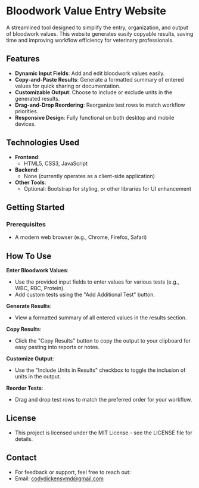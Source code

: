 # Bloodwork Value Entry Website

A streamlined tool designed to simplify the entry, organization, and output of bloodwork values. This website generates easily copyable results, saving time and improving workflow efficiency for veterinary professionals.

## Features

- **Dynamic Input Fields**: Add and edit bloodwork values easily.
- **Copy-and-Paste Results**: Generate a formatted summary of entered values for quick sharing or documentation.
- **Customizable Output**: Choose to include or exclude units in the generated results.
- **Drag-and-Drop Reordering**: Reorganize test rows to match workflow priorities.
- **Responsive Design**: Fully functional on both desktop and mobile devices.

## Technologies Used

- **Frontend**:
  - HTML5, CSS3, JavaScript
- **Backend**:
  - None (currently operates as a client-side application)
- **Other Tools**:
  - Optional: Bootstrap for styling, or other libraries for UI enhancement

## Getting Started

### Prerequisites
- A modern web browser (e.g., Chrome, Firefox, Safari)

## How To Use
**Enter Bloodwork Values**:
 - Use the provided input fields to enter values for various tests (e.g., WBC, RBC, Protein).
 - Add custom tests using the "Add Additional Test" button.

**Generate Results**:
 - View a formatted summary of all entered values in the results section.

**Copy Results**:
 - Click the "Copy Results" button to copy the output to your clipboard for easy pasting into reports or notes.

**Customize Output**:
 - Use the "Include Units in Results" checkbox to toggle the inclusion of units in the output.

**Reorder Tests**:
 - Drag and drop test rows to match the preferred order for your workflow.

## License
- This project is licensed under the MIT License - see the LICENSE file for details.

## Contact
- For feedback or support, feel free to reach out:
- Email: codydickensvmd@gmail.com



